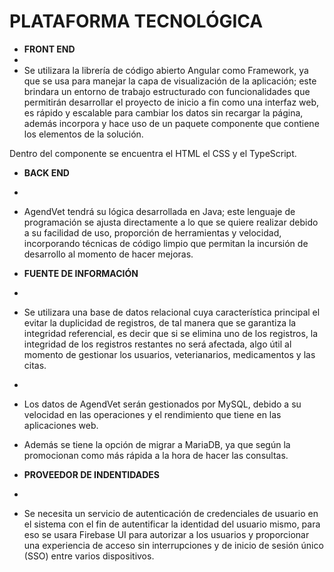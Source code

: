 # PLATAFORMA TECNOLÓGICA

- **FRONT END**
- 
- Se utilizara la librería de código abierto Angular como Framework, ya que se usa para manejar la capa de visualización de la aplicación; este brindara un entorno de trabajo estructurado con funcionalidades que permitirán desarrollar el proyecto de inicio a fin como una interfaz web, es rápido y escalable para cambiar los datos sin recargar la página, además incorpora y hace uso de un paquete componente que contiene los elementos de la solución.

Dentro del componente se encuentra el HTML el CSS y el TypeScript.


- **BACK END**
- 
- AgendVet tendrá su lógica desarrollada en Java; este lenguaje de programación se ajusta directamente a lo que se quiere realizar debido a su facilidad de uso, proporción de herramientas y velocidad, incorporando técnicas de código limpio que permitan la incursión de desarrollo al momento de hacer mejoras.

- **FUENTE DE INFORMACIÓN**
- 
- Se utilizara una base de datos relacional cuya característica principal el evitar la duplicidad de registros, de tal manera que se garantiza la integridad referencial, es decir que si se elimina uno de los registros, la integridad de los registros restantes no será afectada, algo útil al momento de gestionar los usuarios, veterianarios, medicamentos y las citas.
- 
- Los datos de AgendVet serán gestionados por MySQL, debido a su velocidad en las operaciones y el rendimiento que tiene en las aplicaciones web.
- Además se tiene la opción de migrar a MariaDB, ya que según la promocionan como más rápida a la hora de hacer las consultas.


- **PROVEEDOR DE INDENTIDADES**
- 
- Se necesita un servicio de autenticación de credenciales de usuario en el sistema con el fin de autentificar la identidad del usuario mismo, para eso se usara Firebase UI para autorizar a los usuarios y proporcionar una experiencia de acceso sin interrupciones y de inicio de sesión único (SSO) entre varios dispositivos.

